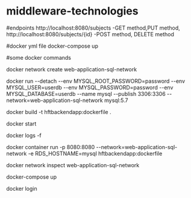 # middleware-technologies

#endpoints
http://localhost:8080/subjects    -GET method,PUT method,
http://localhost:8080/subjects/{id}  -POST method, DELETE method

#docker yml file 
docker-compose up

#some docker commands

docker network create web-application-sql-network

docker run --detach --env MYSQL_ROOT_PASSWORD=password 
--env MYSQL_USER=userdb --env MYSQL_PASSWORD=password --env MYSQL_DATABASE=userdb 
--name mysql --publish 3306:3306 --network=web-application-sql-network mysql:5.7

docker build -t hftbackendapp:dockerfile .

docker start

docker logs -f

docker container run -p 8080:8080 --network=web-application-sql-network 
-e RDS_HOSTNAME=mysql  hftbackendapp:dockerfile


docker network inspect web-application-sql-network

docker-compose up

docker login

